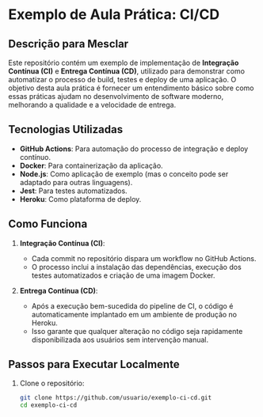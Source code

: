 # Exemplo de Aula Prática: CI/CD

## Descrição para Mesclar

Este repositório contém um exemplo de implementação de **Integração Contínua (CI)** e **Entrega Contínua (CD)**, utilizado para demonstrar como automatizar o processo de build, testes e deploy de uma aplicação. O objetivo desta aula prática é fornecer um entendimento básico sobre como essas práticas ajudam no desenvolvimento de software moderno, melhorando a qualidade e a velocidade de entrega.

## Tecnologias Utilizadas

- **GitHub Actions**: Para automação do processo de integração e deploy contínuo.
- **Docker**: Para containerização da aplicação.
- **Node.js**: Como aplicação de exemplo (mas o conceito pode ser adaptado para outras linguagens).
- **Jest**: Para testes automatizados.
- **Heroku**: Como plataforma de deploy.

## Como Funciona

1. **Integração Contínua (CI)**:
   - Cada commit no repositório dispara um workflow no GitHub Actions.
   - O processo inclui a instalação das dependências, execução dos testes automatizados e criação de uma imagem Docker.
   
2. **Entrega Contínua (CD)**:
   - Após a execução bem-sucedida do pipeline de CI, o código é automaticamente implantado em um ambiente de produção no Heroku.
   - Isso garante que qualquer alteração no código seja rapidamente disponibilizada aos usuários sem intervenção manual.

## Passos para Executar Localmente

1. Clone o repositório:
   ```bash
   git clone https://github.com/usuario/exemplo-ci-cd.git
   cd exemplo-ci-cd
